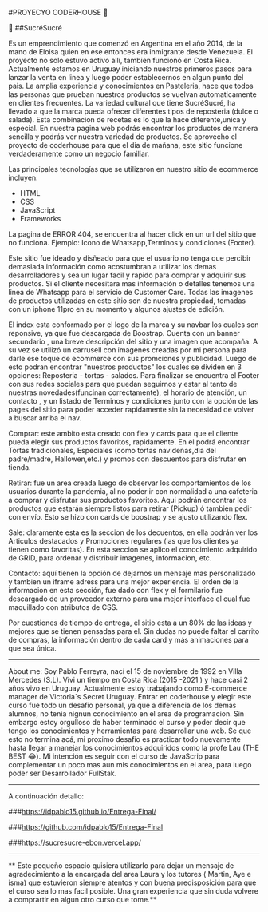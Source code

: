   #PROYECYO CODERHOUSE 🚀




  🧁 ##SucréSucré 

Es un emprendimiento que comenzó en Argentina en el año 2014, de la mano de Eloisa quien en ese entonces era inmigrante desde Venezuela. El proyecto no solo estuvo activo allí, tambien funcionó en Costa Rica. Actualmente estamos en Uruguay iniciando nuestros primeros pasos para lanzar la venta en linea y luego poder establecernos en algun punto del pais.
La amplia experiencia y conocimientos en Pasteleria, hace que todos las personas que prueban nuestros productos se vuelvan automaticamente en clientes frecuentes. 
La variedad cultural que tiene SucréSucré, ha llevado a que la marca pueda ofrecer diferentes tipos de reposteria (dulce o salada). Esta combinacion de recetas es lo que la hace diferente,unica y especial.
En nuestra pagina web podrás encontrar los productos de manera sencilla y podrás ver nuestra variedad de productos.
Se aprovecho el proyecto de coderhouse para que el dia de mañana, este sitio funcione verdaderamente como un negocio familiar.


Las principales tecnologías que se utilizaron en nuestro sitio de ecommerce incluyen: 

- HTML
- CSS 
- JavaScript 
- Frameworks

La pagina de ERROR 404, se encuentra al hacer click en un url del sitio que no funciona. Ejemplo: Icono de Whatsapp,Terminos y condiciones (Footer).

Este sitio fue ideado y disñeado para que el usuario no tenga que percibir demasiada información como acostumbran a utilizar los demas desarrolladores y sea un lugar facil y rapido para comprar y adquirir sus productos. Si el cliente necesitara mas información o detalles tenemos una linea de Whatsapp para el servicio de Customer Care.
Todas las imagenes de productos utilizadas en este sitio son de nuestra propiedad, tomadas con un iphone 11pro en su momento y algunos ajustes de edición.

El index esta conformado por el logo de la marca y su navbar los cuales son reponsive, ya que fue descargada de Boostrap. Cuenta con un banner secundario , una breve descripción del sitio y una imagen que acompaña. A su vez se utilizó un carrusell con imagenes creadas por mi persona para darle ese toque de ecommerce con sus promciones y publicidad.
Luego de esto podran encontrar "nuestros productos" los cuales se dividen en 3 opciones: Reposteria - tortas - salados. 
Para finalizar se encuentra el Footer con sus redes sociales para que puedan seguirnos y estar al tanto de nuestras novedades(funcinan correctamente), el horario de atención, un contacto , y un listado de Terminos y condiciones junto con la opción de las pages del sitio para poder acceder rapidamente sin la necesidad de volver a buscar arriba el nav.

Comprar: este ambito esta creado con flex y cards para que el cliente pueda elegir sus productos favoritos, rapidamente. En el podrá encontrar Tortas tradicionales, Especiales (como tortas navideñas,dia del padre/madre, Hallowen,etc.) y promos con descuentos para disfrutar en tienda.

Retirar: fue un area creada luego de observar los comportamientos de los usuarios durante la pandemia, al no poder ir con normalidad a una cafeteria a comprar y disfrutar sus productos favoritos. Aqui podrán encontrar los productos que estarán siempre listos para retirar (Pickup) ó tambien pedir con envío. Esto se hizo con cards de boostrap y se ajusto utilizando flex.

Sale: claramente esta es la seccion de los decuentos, en ella podrán ver los Articulos destacados y Promociones regulares (las que los clientes ya tienen como favoritas).
En esta seccion se aplico el conocimiento adquirido de GRID, para ordenar y distribuir imagenes, informacion, etc.

Contacto: aquí tienen la opción de dejarnos un mensaje mas personalizado y tambien un iframe adress para una mejor experiencia. El orden de la informacion en esta sección, fue dado con flex y el formilario fue descargado de un proveedor externo para una mejor interface el cual fue maquillado con atributos de CSS. 


Por cuestiones de tiempo de entrega, el sitio esta a un 80% de las ideas y mejores que se tienen pensadas para el. Sin dudas no puede faltar el carrito de compras, la información dentro de cada card y más animaciones para que sea única.

___________________________________________________________________________________________________________________________________________________________________________________


About me:
Soy Pablo Ferreyra, nací el 15 de noviembre de 1992 en Villa Mercedes (S.L). Vivi un tiempo en Costa Rica (2015 -2021 ) y hace casi 2 años vivo en Uruguay. Actualmente estoy trabajando como E-commerce manager de Victoria´s Secret Uruguay. 
Entrar en coderhouse y elegir este curso fue todo un desafio personal, ya que a diferencia de los demas alumnos, no tenia nignun conocimiento en el area de programacion. Sin embargo estoy orgulloso de haber terminado el curso y poder decir que tengo los conocimientos y herramientas para desarrollar una web. Se que esto no termina acá, mi proximo desafio es practicar todo nuevamente hasta llegar a manejar los conocimientos adquiridos como la profe Lau (THE BEST 😂). 
Mi intención es seguir con el curso de JavaScrip para complementar un poco mas aun mis conocimientos en el area, para luego poder ser Desarrollador FullStak. 


___________________________________________________________________________________________________________________________________________________________________________________



A continuación detallo:

###https://idpablo15.github.io/Entrega-Final/

###https://github.com/idpablo15/Entrega-Final

###https://sucresucre-ebon.vercel.app/



___________________________________________________________________________________________________________________________________________________________________________________

** Este pequeño espacio quisiera utilizarlo para dejar un mensaje de agradecimiento a la encargada del area Laura y los tutores ( Martin, Aye e isma) que estuvieron siempre atentos y con buena predisposición para que el curso sea lo mas facil posible. Una gran experiencia que sin duda volvere a comprartir en algun otro curso que tome.**




